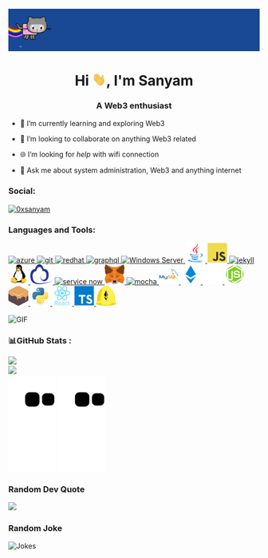 ![Header](https://github.com/0xSanyam/0xSanyam/blob/main/assets/cat.gif)

<h1 align="center">Hi <img src="https://github.com/0xSanyam/0xSanyam/blob/main/assets/Hi.gif" width="28">, I'm Sanyam</h1>
<h3 align="center">A Web3 enthusiast</h3>

- 🌱 I’m currently learning and exploring Web3

- 🤝 I’m looking to collaborate on anything Web3 related

- 🌐 I’m looking for *help* with wifi connection

- 💬 Ask me about system administration, Web3 and anything internet

<h3 align="left">Social:</h3>
<p align="left">
<a href="https://twitter.com/0xsanyam" target="blank"><img align="center" src="https://www.vectorlogo.zone/logos/twitter/twitter-official.svg" alt="0xsanyam" height="30" width="40" /></a>
</p>

<h3 align="left">Languages and Tools:</h3>
<p align="left"> <a href="https://azure.microsoft.com/en-in/" target="_blank" rel="noreferrer"> <img src="https://www.vectorlogo.zone/logos/microsoft_azure/microsoft_azure-icon.svg" alt="azure" width="40" height="40"/> </a> <a href="https://git-scm.com/" target="_blank" rel="noreferrer"> <img src="https://www.vectorlogo.zone/logos/git-scm/git-scm-icon.svg" alt="git" width="40" height="40"/> </a> <a href="https://www.redhat.com/en" target="_blank" rel="noreferrer"> <img src="https://www.vectorlogo.zone/logos/redhat/redhat-icon.svg" alt="redhat" width="40" height="40"/> <a href="https://graphql.org" target="_blank" rel="noreferrer"> <img src="https://www.vectorlogo.zone/logos/graphql/graphql-icon.svg" alt="graphql" width="40" height="40"/> </a> <a href="https://www.microsoft.com/en-us/windows-server" target="_blank" rel="noreferrer"> <img src="https://upload.wikimedia.org/wikipedia/commons/thumb/6/61/Own_windows_logo_server.svg/134px-Own_windows_logo_server.svg.png?20150630073843" alt="Windows Server" width="40" height="40"/> <a href="https://www.java.com" target="_blank" rel="noreferrer"> <img src="https://raw.githubusercontent.com/devicons/devicon/master/icons/java/java-original.svg" alt="java" width="40" height="40"/> </a> <a href="https://developer.mozilla.org/en-US/docs/Web/JavaScript" target="_blank" rel="noreferrer"> <img src="https://raw.githubusercontent.com/devicons/devicon/master/icons/javascript/javascript-original.svg" alt="javascript" width="40" height="40"/> </a> <a href="https://jekyllrb.com/" target="_blank" rel="noreferrer"> <img src="https://www.vectorlogo.zone/logos/jekyllrb/jekyllrb-icon.svg" alt="jekyll" width="40" height="40"/> </a> </a> <a href="https://www.linux.org/" target="_blank" rel="noreferrer"> <img src="https://raw.githubusercontent.com/devicons/devicon/master/icons/linux/linux-original.svg" alt="linux" width="40" height="40"/> <a href="https://ethers.io/" target="_blank" rel="noreferrer"> <img src="https://github.com/0xSanyam/0xSanyam/blob/main/assets/ethers.svg" alt="ethers.js" width="45" height="40"/> </a> <a href="https://www.servicenow.com/" target="_blank" rel="noreferrer"> <img src="https://www.vectorlogo.zone/logos/servicenow/servicenow-icon.svg" alt="service now" width="40" height="40"/> </a> <a href="https://metamask.io/" target="_blank" rel="noreferrer"> <img src="https://github.com/0xSanyam/0xSanyam/blob/main/assets/metamask.svg" alt="metamask" width="40" height="40"/> </a> <a href="https://mochajs.org" target="_blank" rel="noreferrer"> <img src="https://www.vectorlogo.zone/logos/mochajs/mochajs-icon.svg" alt="mocha" width="40" height="40"/> </a> <a href="https://www.mysql.com/" target="_blank" rel="noreferrer"> <img src="https://raw.githubusercontent.com/devicons/devicon/master/icons/mysql/mysql-original-wordmark.svg" alt="mysql" width="40" height="40"/> </a> <a href="https://soliditylang.org/" target="_blank" rel="noreferrer"> <img src="https://github.com/0xSanyam/0xSanyam/blob/main/assets/solidity.svg" alt="solidity" width="40" height="40" /> <a href="https://nextjs.org/" target="_blank" rel="noreferrer"> <picture> <source media="(prefers-color-scheme: dark)" srcset="https://github.com/0xSanyam/0xSanyam/blob/main/assets/nextjs.dark.svg"> <source media="(prefers-color-scheme: light)" srcset="https://github.com/0xSanyam/0xSanyam/blob/main/assets/nextjs-light.svg"> <img alt="Next.js for dark and light modes" src="https://github.com/0xSanyam/0xSanyam/blob/main/assets/nextjs.dark.svg" width="40" height="40"> </picture> </a> <a href="https://nodejs.org" target="_blank" rel="noreferrer"> <img src="https://github.com/0xSanyam/0xSanyam/blob/main/assets/nodejs.svg" alt="nodejs" width="40" height="40" /> </a> <a href="https://trufflesuite.com/ganache/" target="_blank" rel="noreferrer"> <img src="https://github.com/0xSanyam/0xSanyam/blob/main/assets/ganache.svg" alt="ganache" width="40" height="40" /> </a> <a href="https://www.python.org" target="_blank" rel="noreferrer"> <img src="https://raw.githubusercontent.com/devicons/devicon/master/icons/python/python-original.svg" alt="python" width="40" height="40"/> </a> <a href="https://reactjs.org/" target="_blank" rel="noreferrer"> <img src="https://raw.githubusercontent.com/devicons/devicon/master/icons/react/react-original-wordmark.svg" alt="react" width="40" height="40"/> </a> <a href="https://www.typescriptlang.org/" target="_blank" rel="noreferrer"> <img src="https://raw.githubusercontent.com/devicons/devicon/master/icons/typescript/typescript-original.svg" alt="typescript" width="40" height="40"/> </a> <a href="https://hardhat.org/" target="_blank" rel="noreferrer"> <img src="https://github.com/0xSanyam/0xSanyam/blob/main/assets/hardhat-icon.svg" alt="hardhat" width="40" height="40" /> </a> </p>

<img align="center" alt="GIF" src="https://media.giphy.com/media/hrSFdM4rg8VFpXyz2m/giphy.gif" />

### 📊GitHub Stats :
![](https://github-readme-stats.vercel.app/api?username=0xSanyam&theme=radical&hide_border=false&include_all_commits=false&count_private=true)<br/>
![](https://github-readme-streak-stats.herokuapp.com/?user=0xSanyam&theme=radical&hide_border=false)<br/>
![GitHub Snake Light](https://github.com/0xSanyam/0xSanyam/blob/output/github-contribution-grid-snake.svg#gh-light-mode-only)
![GitHub Snake Dark](https://github.com/0xSanyam/0xSanyam/blob/output/github-contribution-grid-snake.svg#gh-dark-mode-only)
<!--- ![](https://github-readme-stats.vercel.app/api/top-langs/?username=0xSanyam&theme=radical&hide_border=false&include_all_commits=false&count_private=true&layout=compact) -->

### Random Dev Quote
![](https://quotes-github-readme.vercel.app/api?type=horizontal&theme=gruvbox) 
### Random Joke
<img src="https://readme-jokes.vercel.app/api" alt="Jokes" width="512px"/>
